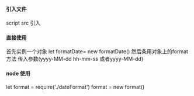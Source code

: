 ####  引入文件
script src 引入
####  直接使用
首先实例一个对象
let formatDate= new formatDate()
然后条用对象上的format方法 传入参数(yyyy-MM-dd hh-mm-ss 或者yyyy-MM-dd)
####  node 使用
let format = require('./dateFormat')
format = new format()
